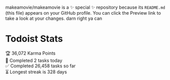 makeamovie/makeamovie is a ✨ special ✨ repository because its `README.md` (this file) appears on your GitHub profile.
You can click the Preview link to take a look at your changes. darn right ya can

# Todoist Stats

<!-- TODO-IST:START -->
🏆  36,072 Karma Points           
🌸  Completed 2 tasks today           
✅  Completed 26,458 tasks so far           
⏳  Longest streak is 328 days
<!-- TODO-IST:END -->